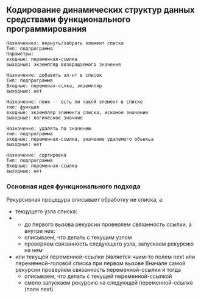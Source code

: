 ## Кодирование динамических структур данных средствами функционального программирования

```
Назначениеэ: вернуть/забрать элемент списка
Тип: подпрограмма
Параметры:
входные: переменная-ссылка
выходные: экземпляр возвращаемого значения

Назначение: добавить эл-нт в список
Тип: подпрограмма
Входные: переменая-сслка, экземпляр
выходные: нет

Назначение: поик -- есть ли таклй элемент в списке
тип: функция
входные: экземпляр элемента списка, искомое значение
выходные: логическое значние

Назначение: удалять по значению
тип: подпрограмма
входные: переменная-ссылка, значение удалемого объекьа
выходные: нет

Назначение: сортировка
Тип: подпрограмма
Входные: переменная-ссылка
выходные: нет
```

### Основная идея функционального подхода
Рекурсивная процедура описывает обработку не списка, а:
- текцущего узла списка:
 - - до первого вызова рекурсии проверяем связанность ссылки, а внутри нее:
   - описываем, что делать с текущим узлом
   - проверяем связанность следующего узла, запускаем рекурсию на нем
- или текущей переменной-ссылки (является чьим-то полем next или переменной-головой списка при первом вызове
  Вначале самой рекурсии проверяем связанность переменной-ссылки и тогда
  - описываем, что делать с текущей переменной-ссылкой
  - смело запускаем рекурсию на следующей переменной-ссылке (поле next)
    
